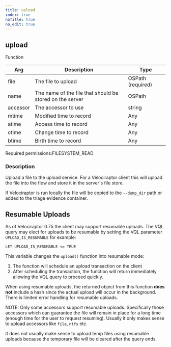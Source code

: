 ```yaml
---
title: upload
index: true
noTitle: true
no_edit: true
---
```




<div class="vql_item"></div>


## upload
<span class='vql_type label label-warning pull-right page-header'>Function</span>



<div class="vqlargs"></div>

Arg | Description | Type
----|-------------|-----
file|The file to upload|OSPath (required)
name|The name of the file that should be stored on the server|OSPath
accessor|The accessor to use|string
mtime|Modified time to record|Any
atime|Access time to record|Any
ctime|Change time to record|Any
btime|Birth time to record|Any

<span class="permission_list vql_type">Required permissions:</span><span class="permission_list linkcolour label label-important">FILESYSTEM_READ</span>

### Description

Upload a file to the upload service. For a Velociraptor client this
will upload the file into the flow and store it in the server's file store.

If Velociraptor is run locally the file will be copied to the
`--dump_dir` path or added to the triage evidence container.

## Resumable Uploads

As of Velociraptor 0.75 the client may support resumable
uploads. The VQL query may elect for uploads to be resumable by
setting the VQL parameter `UPLOAD_IS_RESUMABLE` for example:

```vql
LET UPLOAD_IS_RESUMABLE <= TRUE
```

This variable changes the `upload()` function into resumable mode:

  1. The function will schedule an upload transaction on the client
  2. After scheduling the transaction, the function will return
     immediately allowing the VQL query to proceed quickly.

When using resumable uploads, the returned object from this
function **does not** include a hash since the actual upload will
occur in the background. There is limited error handling for
resumable uploads.

NOTE: Only some accessors support resumable uploads. Specifically
those accessors which can guarantee the file will remain in place
for a long time (enough time for the user to request
resuming). Usually it only makes sense to upload accessors like
`file`, `ntfs` etc.

It does not usually make sense to upload temp files using
resumable uploads because the temporary file will be cleared after
the query ends.


